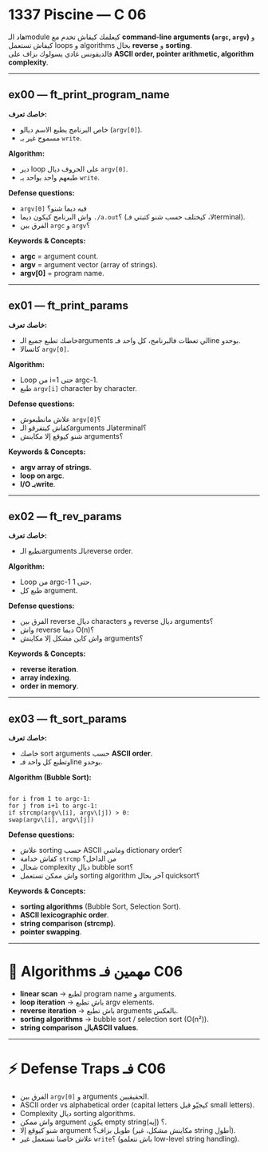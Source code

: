 # 1337 Piscine — C 06 

هاد الـmodule كيعلمك كيفاش تخدم مع **command-line arguments (`argc`, `argv`)** و كيفاش تستعمل loops و algorithms بحال **reverse** و **sorting**.  
فالديفونس غادي يسولوك بزاف على **ASCII order, pointer arithmetic, algorithm complexity**.  

---

## ex00 — ft_print_program_name
**خاصك تعرف:**
- خاص البرنامج يطبع الاسم ديالو (`argv[0]`).  
- مسموح غير بـ `write`.  

**Algorithm:**  
- دير loop على الحروف ديال `argv[0]`.  
- طبعهم واحد بواحد بـ `write`.  

**Defense questions:**
- `argv[0]` فيه ديما شنو؟  
- واش البرنامج كيكون ديما `./a.out`؟ (لا، كيختلف حسب شنو كتبتي فـterminal).  
- الفرق بين `argc` و `argv`؟  

**Keywords & Concepts:**
- **argc** = argument count.  
- **argv** = argument vector (array of strings).  
- **argv[0]** = program name.  

---

## ex01 — ft_print_params
**خاصك تعرف:**
- خاصك تطبع جميع الـarguments لي تعطات فالبرنامج، كل واحد فـline بوحدو.  
- كاتسالا `argv[0]`.  

**Algorithm:**  
- Loop من i=1 حتى argc-1.  
- طبع `argv[i]` character by character.  

**Defense questions:**
- علاش مانطبعوش `argv[0]`؟  
- كفاش كيتفرقو الـarguments فالـterminal؟  
- شنو كيوقع إلا مكاينش arguments؟  

**Keywords & Concepts:**
- **argv array of strings**.  
- **loop on argc**.  
- **I/O بـwrite**.  

---

## ex02 — ft_rev_params
**خاصك تعرف:**
- تطبع الـarguments بالـreverse order.  

**Algorithm:**  
- Loop من argc-1 حتى 1.  
- طبع كل argument.  

**Defense questions:**
- الفرق بين reverse ديال characters و reverse ديال arguments؟  
- واش reverse ديما O(n)؟  
- واش كاين مشكل إلا مكاينش arguments؟  

**Keywords & Concepts:**
- **reverse iteration**.  
- **array indexing**.  
- **order in memory**.  

---

## ex03 — ft_sort_params
**خاصك تعرف:**
- خاصك sort arguments حسب **ASCII order**.  
- وتطبع كل واحد فـline بوحدو.  

**Algorithm (Bubble Sort):**  
```

for i from 1 to argc-1:
for j from i+1 to argc-1:
if strcmp(argv\[i], argv\[j]) > 0:
swap(argv\[i], argv\[j])

```

**Defense questions:**
- علاش sorting حسب ASCII وماشي dictionary order؟  
- كفاش خدامة `strcmp` من الداخل؟  
- شحال complexity ديال bubble sort؟  
- واش ممكن تستعمل sorting algorithm آخر بحال quicksort؟  

**Keywords & Concepts:**
- **sorting algorithms** (Bubble Sort, Selection Sort).  
- **ASCII lexicographic order**.  
- **string comparison (strcmp)**.  
- **pointer swapping**.  

---

# 🧰 Algorithms مهمين فـ C06
- **linear scan** → لطبع program name و arguments.  
- **loop iteration** → باش تطبع argv elements.  
- **reverse iteration** → باش تطبع arguments بالعكس.  
- **sorting algorithms** → bubble sort / selection sort (O(n²)).  
- **string comparison بالASCII values**.  

---

# ⚡ Defense Traps فـ C06
- الفرق بين `argv[0]` و arguments الحقيقيين.  
- ASCII order vs alphabetical order (capital letters كيجيّو قبل small letters).  
- Complexity ديال sorting algorithms.  
- واش ممكن argument يكون empty string؟ (إيه).  
- شنو كيوقع إلا argument طويل بزاف؟ (مكاينش مشكل، غير string أطول).  
- علاش خاصنا نستعمل غير `write`؟ (باش نتعلمو low-level string handling).  